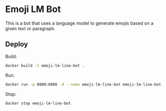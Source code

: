 # Emoji LM Bot

This is a bot that uses a language model to generate emojis based on a given text or paragraph.

## Deploy

Build:
```bash
docker build -t emoji-lm-line-bot .
```

Run:
```bash
docker run -p 8000:8000 -d --name emoji-lm-line-bot emoji-lm-line-bot
```

Stop:
```bash
docker stop emoji-lm-line-bot
```